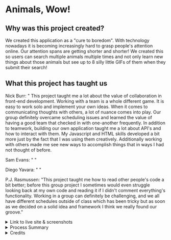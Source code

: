 # Animals, Wow!
## Why was this project created?
We created this application as a "cure to boredom". With technology nowadays it is becoming increasingly hard to grasp people's attention online. Our attention spans are getting shorter and shorter! We created this so users can search multiple animals multiple times and not only learn new things about those animals but see up to 8 silly little GIFs of them when they submit their search!

## What this project has taught us
Nick Burr: " This project taught me a lot about the value of collaboration in front-end development. Working with a team is a whole different game. It is easy to work solo and implement your own ideas. When it comes to communicating thoughts with others, a lot of nuance comes into play. Our group definitely overcame scheduling issues and learned the value of having a good team that checked in with one-another frequently. In addition to teamwork, building our own application taught me a lot about API's and how to interact with them. My Javascript and HTML skills developed a bit more just by the fact that I was using them creatively. Additionally working with others made me see new ways to accomplish things that in ways I had not thought of before.

Sam Evans: " "

Diego Yavara: " "

P.J. Rasmussen: "This project taught me how to read other people's code a bit better; before this group project I sometimes would even struggle looking back at my own code and reading it if I didn't comment everything's functionality. Working in a group can definitely be challenging, and we all have different schedules outside of class which has been tricky but as soon as we decided on a solid idea and framework I think we really found our groove."

<details>
<summary> Link to live site & screenshots </summary>

[Animals, Wow!](https://itsmenickfromschool.github.io/animalsWow02/)

![Screenshot of website](assets/PutScreenshotsHere.png)

</details>

<details>
<summary> Process Summary </summary>

Brainstormed website ideas and came up with a top 4, decided to go with something that would be challenging yet feasible 

Created the repo from Nick's github, cloned it down to our individual machines and creating our respective branches

Had to go over the framework of the page a few times before we finally decided on a page layout

Delegated roles for styling and code

Spoke about how we would implement the acceptance criteria of the project into our repo

Started creating github issues for bugs and a "to-do" list, closed issues as they were resolved



</details>

<details>
<summary> Credits </summary>

These were the API's that we used to make this project:

https://api-ninjas.com/api/animals

https://developers.giphy.com/docs/api

These are websites that helped each of us contribute to this repo:

https://github.com/public-apis/public-apis

https://bulma.io/documentation/components/modal/#javascript-implementation-example

https://developer.mozilla.org/en-US/docs/Learn/CSS/CSS_layout/Media_queries

https://www.w3schools.com/css/css_rwd_images.asp

https://codesandbox.io/s/gif-resize-zn6bn?file=/src/index.js:1338-1407

https://bulma.io/documentation/

https://youtu.be/IiPQYQT2-wg

Trevor Oveson (TA) clarified a misunderstanding I had about asynchronous functions and the await method, and explained how they are used to our whole group. - 



</details>
